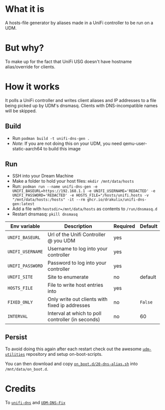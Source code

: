 # What it is

A hosts-file generator by aliases made in a UniFi controller to be run on a UDM.

# But why?

To make up for the fact that UniFi USG doesn't have hostname alias/override for clients.

# How it works

It polls a UniFi controller and writes client aliases and IP addresses to a file being picked up by UDM's dnsmasq. Clients with DNS-incompatible names will be skipped.

## Build

* Run `podman build -t unifi-dns-gen .`
* *Note*: If you are not doing this on your UDM, you need qemu-user-static-aarch64 to build this image 

## Run

* SSH into your Dream Machine
* Make a folder to hold your host files: `mkdir /mnt/data/hosts`
* Run: `podman run --name unifi-dns-gen -e UNIFI_BASEURL=https://192.168.1.1 -e UNIFI_USERNAME='REDACTED' -e UNIFI_PASSWORD='REDACTED' -e HOSTS_FILE="/hosts/unifi.hosts -v "/mnt/data/hosts:/hosts" -it --rm ghcr.io/drakulix/unifi-dns-gen:latest`
* Add a file with `hostsdir=/mnt/data/hosts` as contents to `/run/dnsmasq.d`
* Restart dnsmasq: `pkill dnsmasq`

| Env variable     | Description                                        | Required | Default |
| ---------------- | -------------------------------------------------- | -------- | ------- |
| `UNIFI_BASEURL`  | Url of the Unifi Controller @ you UDM              |      yes |         |
| `UNIFI_USERNAME` | Username to log into your controller               |      yes |         |
| `UNIFI_PASSWORD` | Password to log into your controller               |      yes |         |
| `UNIFI_SITE`     | Site to enumerate                                  |       no | default |
| `HOSTS_FILE`     | File to write host entries into                    |      yes |         |
| `FIXED_ONLY`     | Only write out clients with fixed ip addresses     |       no | `False` |
| `INTERVAL`       | Interval at which to poll controller (in seconds)  |       no |     60  |

## Persist

To avoid doing this again after each restart check out the awesome [`udm-utilities`](https://github.com/boostchicken/udm-utilities/) repository and setup on-boot-scripts.

You can then download and copy [`on_boot.d/20-dns-alias.sh`](https://github.com/drakulix/unifi-dns-gen/raw/master/on_boot.d/20-dns-alias.sh) into `/mnt/data/on_boot.d`.


# Credits

To [`unifi-dns`](https://github.com/wicol/unifi-dns) and [`UDM-DNS-Fix`](https://github.com/cdchris12/UDM-DNS-Fix)
